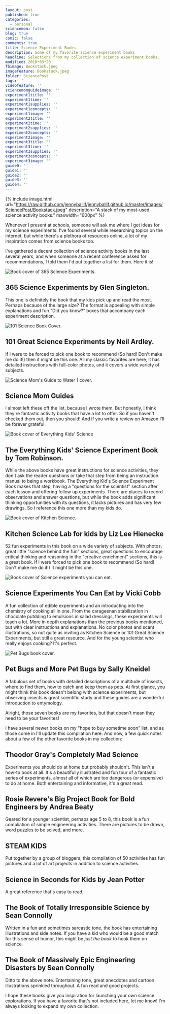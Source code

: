 ```yaml
---
layout: post
published: true
categories:
  - personal
sciencemom: false
blog: true
comic: false
comments: true
title: Science Experiment Books
description: Some of my favorite science experiment books
headline: Selections from my collection of science experiment books.
modified: 2018*03*20
fbimage: Bookstack.jpeg
imagefeature: Bookstack.jpeg
folder: SciencePost
tags: ''
videofeature: ''
sciencemomguideimage: ''
experiment1title: ''
experiment1time: ''
experiment1supplies: ''
experiment1concepts: ''
experiment1image: ''
experiment2title: ''
experiment2time: ''
experiment2supplies: ''
experiment2concepts: ''
experiment2image: ''
experiment3title: ''
experiment3time: ''
experiment3supplies: ''
experiment3concepts: ''
experiment3image: ''
guide0: ''
guide1: ''
guide2: ''
guide3: ''
guide4: ''
---
```

{% include image.html url="https://raw.github.com/jennyballif/jennyballif.github.io/master/images/SciencePost/Bookstack.jpeg" description="A stack of my most-used science activity books." maxwidth="600px" %}

Whenever I present at schools, someone will ask me where I get ideas for my science experiments. I've found several while researching topics on the internet, but while there's a plethora of resources online, a lot of my inspiration comes from science books too.

I've gathered a decent collection of science activity books in the last several years, and when someone at a recent conference asked for recommendations, I told them I'd put together a list for them. Here it is! 

<p><span class="image left" style="width:150px; max-width:30%"><img src="images/SciencePost/365Science.jpg" alt="Book cover of 365 Science Experiments." /></span></p>

## 365 Science Experiments by Glen Singleton. 
This one is definitely the book that my kids pick up and read the most. Perhaps because of the large size? The format is appealing with simple explanations and fun "Did you know?" boxes that accompany each experiment description.

<p><span class="image left" style="width:150px; max-width:30%"><img src="images/SciencePost/101Science.jpg" alt="101 Science Book Cover." /></span></p>

## 101 Great Science Experiments by Neil Ardley.
If I were to be forced to pick one book to recommend (So hard! Don't make me do it!) then it might be this one. All my classic favorites are here, it has detailed instructions with full-color photos, and it covers a wide variety of subjects.

<p><span class="image left" style="width:150px; max-width:30%"><img src="images/SciencePost/smg1cover.jpeg" alt="Science Mom's Guide to Water 1 cover." /></span></p>

## Science Mom Guides
I almost left these off the list, because I wrote them. But honestly, I think they're fantastic activity books that have a lot to offer. So if you haven't checked them out, then you should! And if you write a review on Amazon I'll be forever grateful.

<p><span class="image left" style="width:150px; max-width:30%"><img src="images/SciencePost/EverythingScience.jpg" alt="Book cover of Everything Kids' Science" /></span></p>

## The Everything Kids' Science Experiment Book by Tom Robinson.
While the above books have great instructions for science activities, they don't ask the reader questions or take that step from being an instruction manual to being a workbook. The Everything Kid's Science Experiment Book makes that step, having a "questions for the scientist" section after each lesson and offering follow up experiments. There are places to record observations and answer questions, but while the book adds significant thinking opportunities with its questions, it lacks pictures and has very few drawings. So I reference this one more than my kids do.

<p><span class="image left" style="width:150px; max-width:30%"><img src="images/SciencePost/KitchenScience.jpg" alt="Book cover of Kitchen Science." /></span></p>

## Kitchen Science Lab for kids by Liz Lee Hienecke
52 fun experiments in this book on a wide variety of subjects. With photos, great little "science behind the fun" sections, great questions to encourage critical thinking and reasoning in the "creative enrichment" sections, this is a great book. If I were forced to pick one book to recommend (So hard! Don't make me do it!) It might be this one.

<p><span class="image left" style="width:150px; max-width:30%"><img src="images/SciencePost/Eat.jpg" alt="Book cover of Science experiments you can eat." /></span></p>

## Science Experiments You Can Eat by Vicki Cobb
A fun collection of edible experiments and an introducting into the chemistry of cooking all in one. From the carageenan stabilization in chocolate putdding to emulsions in salad dressings, these experiments will teach a lot. More in depth explanations than the previous books mentioned, but with clear instructions and explanations. No color photos and scant illustrations, so not quite as inviting as Kitchen Science or 101 Great Science Experiments, but still a great resource. And for the young scientist who really enjoys cooking? It's perfect.

<p><span class="image left" style="width:150px; max-width:30%"><img src="images/SciencePost/PetBugs.jpg" alt="Pet Bugs book cover." /></span></p>

## Pet Bugs and More Pet Bugs by Sally Kneidel
A fabulous set of books with detailed descriptions of a multitude of insects, where to find them, how to catch and keep them as pets. At first glance, you might think this book doesn't belong with science experiments, but observing insects is great scientific study and these guides are a wonderful introduction to entymology.

Alright, those seven books are my favorites, but that doesn't mean they need to be your favorites! 

I have several newer books on my "hope to buy sometime soon" list, and as those come in I'll update this compliation here. And now, a few quick notes about a few of the other favorite books in my collection:

## Theodor Gray's Completely Mad Science 
Experiments you should do at home but probably shouldn't. This isn't a how-to book at all. It's a beautifully illustrated and fun tour of a fantastic series of experiments, almost all of which are too dangerous (or expensive) to do at home. Both entertaining and informative, it's a great read.

## Rosie Revere's Big Project Book for Bold Engineers by Andrea Beaty
Geared for a younger scientist, perhaps age 5 to 8, this book is a fun compliation of simple engineering activities. There are pictures to be drawn, word puzzles to be solved, and more.

## STEAM KIDS
Put together by a group of bloggers, this compilation of 50 activities has fun pictures and a lot of art projects in addition to science activities.

## Science in Seconds for Kids by Jean Potter
A great reference that's easy to read.

## The Book of Totally Irresponsible Science by Sean Connolly
Written in a fun and sometimes sarcastic tone, the book has entertaining illustrations and side notes. If you have a kid who would be a good match for this sense of humor, this might be _just the book_ to hook them on science.

## The Book of Massively Epic Engineering Disasters by Sean Connolly
Ditto to the above note. Entertaining tone, great anecdotes and cartoon illustrations sprinkled throughout. A fun read and good projects.

I hope these books give you inspiration for launching your own science explorations. If you have a favorite that's not included here, let me know! I'm always looking to expand my own collection.
